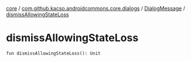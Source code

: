 [core](../../index.md) / [com.github.kacso.androidcommons.core.dialogs](../index.md) / [DialogMessage](index.md) / [dismissAllowingStateLoss](.)

# dismissAllowingStateLoss

`fun dismissAllowingStateLoss(): Unit`